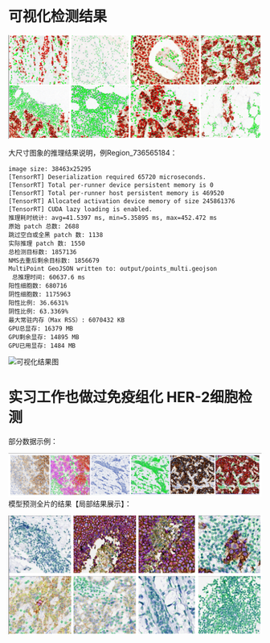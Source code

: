 # 可视化检测结果

![可视化结果图](image-2.png)

大尺寸图象的推理结果说明，例Region_736565184：
```
image size: 38463x25295
[TensorRT] Deserialization required 65720 microseconds.
[TensorRT] Total per-runner device persistent memory is 0
[TensorRT] Total per-runner host persistent memory is 469520
[TensorRT] Allocated activation device memory of size 245861376
[TensorRT] CUDA lazy loading is enabled.
推理耗时统计: avg=41.5397 ms, min=5.35895 ms, max=452.472 ms
原始 patch 总数: 2688
跳过空白或全黑 patch 数: 1138
实际推理 patch 数: 1550
总检测目标数: 1857136
NMS去重后剩余目标数: 1856679
MultiPoint GeoJSON written to: output/points_multi.geojson
 总推理时间: 60637.6 ms
阳性细胞数: 680716
阴性细胞数: 1175963
阳性比例: 36.6631%
阴性比例: 63.3369%
最大常驻内存（Max RSS）: 6070432 KB
GPU总显存: 16379 MB
GPU剩余显存: 14895 MB
GPU已用显存: 1484 MB
```
![可视化结果图](Region_736565184_compressed.jpg)


# 实习工作也做过免疫组化 HER-2细胞检测
部分数据示例：

![可视化结果图](image.png)
模型预测全片的结果【局部结果展示】：

![可视化结果图](1.png)